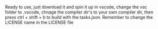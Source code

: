 Ready to use, just download it and spin it up in vscode, change the vsc folder to .vscode, chnage the compiler dir's to your own compiler dir, then press ctrl + shift + b to build with the tasks.json.
Remember to change the LICENSE name in the LICENSE file 
